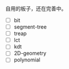 自用的板子，还在完善中。
- [ ] bit
- [ ] segment-tree
- [ ] treap
- [ ] lct
- [ ] kdt
- [ ] 2D-geometry
- [ ] polynomial
